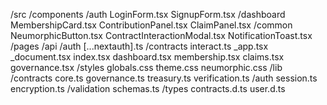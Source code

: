 /src
  /components
    /auth
      LoginForm.tsx
      SignupForm.tsx
    /dashboard
      MembershipCard.tsx
      ContributionPanel.tsx
      ClaimPanel.tsx
    /common
      NeumorphicButton.tsx
      ContractInteractionModal.tsx
      NotificationToast.tsx
  /pages
    /api
      /auth
        [...nextauth].ts
      /contracts
        interact.ts
    _app.tsx
    _document.tsx
    index.tsx
    dashboard.tsx
    membership.tsx
    claims.tsx
    governance.tsx
  /styles
    globals.css
    theme.css
    neumorphic.css
  /lib
    /contracts
      core.ts
      governance.ts
      treasury.ts
      verification.ts
    /auth
      session.ts
      encryption.ts
    /validation
      schemas.ts
  /types
    contracts.d.ts
    user.d.ts